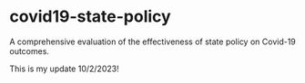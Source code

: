 # covid19-state-policy
A comprehensive evaluation of the effectiveness of state policy on Covid-19 outcomes.

This is my update 10/2/2023!